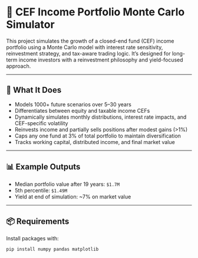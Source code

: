 # 🧮 CEF Income Portfolio Monte Carlo Simulator

This project simulates the growth of a closed-end fund (CEF) income portfolio using a Monte Carlo model with interest rate sensitivity, reinvestment strategy, and tax-aware trading logic. It’s designed for long-term income investors with a reinvestment philosophy and yield-focused approach.

---

## 🚀 What It Does

- Models 1000+ future scenarios over 5–30 years
- Differentiates between equity and taxable income CEFs
- Dynamically simulates monthly distributions, interest rate impacts, and CEF-specific volatility
- Reinvests income and partially sells positions after modest gains (>1%)
- Caps any one fund at 3% of total portfolio to maintain diversification
- Tracks working capital, distributed income, and final market value

---

## 📊 Example Outputs

- Median portfolio value after 19 years: `$1.7M`
- 5th percentile: `$1.49M`
- Yield at end of simulation: ~7% on market value

---

## 📦 Requirements

Install packages with:

```bash
pip install numpy pandas matplotlib
